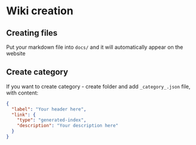 # Wiki creation

## Creating files

Put your markdown file into `docs/` and it will automatically appear on the website

## Create category

If you want to create category - create folder and add `_category_.json` file, with content:

```json
{
  "label": "Your header here",
  "link": {
    "type": "generated-index",
    "description": "Your description here"
  }
}
```
